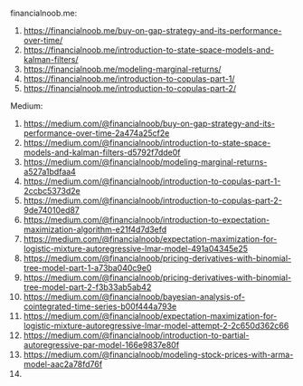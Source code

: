 financialnoob.me:
1. https://financialnoob.me/buy-on-gap-strategy-and-its-performance-over-time/
2. https://financialnoob.me/introduction-to-state-space-models-and-kalman-filters/
3. https://financialnoob.me/modeling-marginal-returns/
4. https://financialnoob.me/introduction-to-copulas-part-1/
5. https://financialnoob.me/introduction-to-copulas-part-2/

Medium:
1. https://medium.com/@financialnoob/buy-on-gap-strategy-and-its-performance-over-time-2a474a25cf2e
2. https://medium.com/@financialnoob/introduction-to-state-space-models-and-kalman-filters-d5792f7dde0f
3. https://medium.com/@financialnoob/modeling-marginal-returns-a527a1bdfaa4
4. https://medium.com/@financialnoob/introduction-to-copulas-part-1-2ccbc5373d2e
5. https://medium.com/@financialnoob/introduction-to-copulas-part-2-9de74010ed87
6. https://medium.com/@financialnoob/introduction-to-expectation-maximization-algorithm-e21f4d7d3efd
7. https://medium.com/@financialnoob/expectation-maximization-for-logistic-mixture-autoregressive-lmar-model-491a04345e25
8. https://medium.com/@financialnoob/pricing-derivatives-with-binomial-tree-model-part-1-a73ba040c9e0
9. https://medium.com/@financialnoob/pricing-derivatives-with-binomial-tree-model-part-2-f3b33ab5ab42
10. https://medium.com/@financialnoob/bayesian-analysis-of-cointegrated-time-series-b00f444a793e
11. https://medium.com/@financialnoob/expectation-maximization-for-logistic-mixture-autoregressive-lmar-model-attempt-2-2c650d362c66
12. https://medium.com/@financialnoob/introduction-to-partial-autoregressive-par-model-166e9837e80f
13. https://medium.com/@financialnoob/modeling-stock-prices-with-arma-model-aac2a78fd76f
14. 
